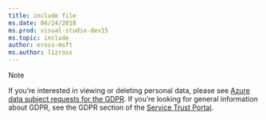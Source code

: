 ```yaml
---
title: include file
ms.date: 04/24/2018
ms.prod: visual-studio-dev15
ms.topic: include
author: eross-msft
ms.author: lizross
---
```

> [!NOTE]
> If you’re interested in viewing or deleting personal data, please see [Azure data subject requests for the GDPR](/microsoft-365/compliance/gdpr-dsr-azure). If you’re looking for general information about GDPR, see the GDPR section of the [Service Trust Portal](https://servicetrust.microsoft.com/ViewPage/GDPRGetStarted).

[//]: # (5/22/2018: Even though this file may be orphaned, do not delete it.)